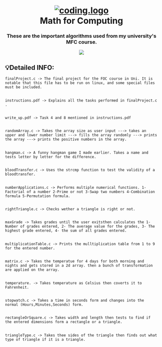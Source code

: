 <h1 align="center">
  <br>
  <a href="https://github.com/Yousinator/Math-For-Computing"><img src="https://d2r55xnwy6nx47.cloudfront.net/uploads/2019/04/Multiplication_1920x1080_Lede.gif" alt="coding.logo"></a>
  <br>
  Math for Computing
  <br>
</h1>

<h3 align="center">These are the important algorithms used from my university's MFC course.</h3>

<p align="center">
  <a href="">
    <img src="https://img.shields.io/badge/Written in-Java-red.svg">

  </a>
  </p>

## 💡Detailed INFO:
```finalProject.c -> The final project for the FOC course in Uni. It is notable that this file has to be run on linux, and some special files must be included.```
##
```instructions.pdf -> Explains all the tasks performed in finalProject.c .```
##
```write_up.pdf -> Task 4 and 8 mentioned in instructions.pdf```
##
```randomArray.c -> Takes the array size as user input ---> takes an upper and lower number limit ---> fills the array randomly ---> prints the array ---> prints the positive numbers in the array.```
##
```hangman.c -> A funny hangman game I made earlier. Takes a name and tests letter by letter for the difference.```
##
```bloodTransfer.c -> Uses the strcmp function to test the validity of a bloodtransfer.```
##
```numberApplications.c -> Performs multiple numerical functions. 1-Factorial of a number 2-Prime or not 3-Swap two numbers 4-Combination formula 5-Permutation formula.```
##
```rightTriangle.c -> Checks wether a triangle is right or not.```
##
```maxGrade -> Takes grades until the user exitsthen calculates the 1- Number of grades entered, 2- The average value for the grades, 3- The highest grade entered, 4- the sum of all grades entered.```
##
```multiplicationTable.c -> Prints the mulltiplication table from 1 to 9 for the entered number.```
##
```matrix.c -> Takes the temperatue for 4 days for both morning and nights and gets stored in a 2d array. then a bunch of transformation are applied on the array.```

##
```temperature. -> Takes temperature as Celsius then coverts it to Fahrenheit.```
##
```stopwatch.c -> Takes a time in seconds form and changes into the normal (Hours,Minutes,Seconds) form.```
##
```rectangleOrSquare.c -> Takes width and length then tests to find if the entered dimensions form a rectangle or a triangle.```
##
```triangleType.c -> Takes thee sides of the triangle then finds out what type of triangle if it is a triangle.```
##

